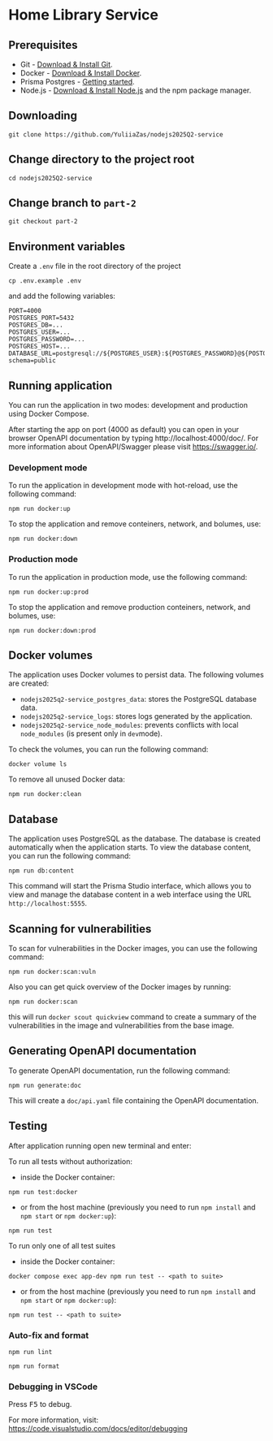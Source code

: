 # Home Library Service

## Prerequisites

- Git - [Download & Install Git](https://git-scm.com/downloads).
- Docker - [Download & Install Docker](https://www.docker.com/get-started).
- Prisma Postgres - [Getting started](https://www.prisma.io/docs/postgres/introduction/getting-started).
- Node.js - [Download & Install Node.js](https://nodejs.org/en/download/) and the npm package manager.

## Downloading

```
git clone https://github.com/YuliiaZas/nodejs2025Q2-service
```

## Change directory to the project root

```
cd nodejs2025Q2-service
```
## Change branch to `part-2`

```
git checkout part-2
```

## Environment variables
Create a `.env` file in the root directory of the project

```
cp .env.example .env
```

and add the following variables:

```
PORT=4000
POSTGRES_PORT=5432
POSTGRES_DB=...
POSTGRES_USER=...
POSTGRES_PASSWORD=...
POSTGRES_HOST=...
DATABASE_URL=postgresql://${POSTGRES_USER}:${POSTGRES_PASSWORD}@${POSTGRES_HOST}:${POSTGRES_PORT}/${POSTGRES_DB}?schema=public
```

## Running application

You can run the application in two modes: development and production using Docker Compose.

After starting the app on port (4000 as default) you can open
in your browser OpenAPI documentation by typing http://localhost:4000/doc/.
For more information about OpenAPI/Swagger please visit https://swagger.io/.

### Development mode

To run the application in development mode with hot-reload, use the following command:

```
npm run docker:up
```

To stop the application and remove conteiners, network, and bolumes, use:

```
npm run docker:down
```
### Production mode

To run the application in production mode, use the following command:

```
npm run docker:up:prod
```

To stop the application and remove production conteiners, network, and bolumes, use:

```
npm run docker:down:prod
```

## Docker volumes

The application uses Docker volumes to persist data. The following volumes are created:
- `nodejs2025q2-service_postgres_data`: stores the PostgreSQL database data.
- `nodejs2025q2-service_logs`: stores logs generated by the application.
- `nodejs2025q2-service_node_modules`: prevents conflicts with local `node_modules` (is present only in `dev`mode).

To check the volumes, you can run the following command:

```
docker volume ls
```

To remove all unused Docker data:
```
npm run docker:clean
```

## Database

The application uses PostgreSQL as the database. The database is created automatically when the application starts.
To view the database content, you can run the following command:

```
npm run db:content
```

This command will start the Prisma Studio interface, which allows you to view and manage the database content in a web interface using the URL `http://localhost:5555`.

## Scanning for vulnerabilities

To scan for vulnerabilities in the Docker images, you can use the following command:

```
npm run docker:scan:vuln
```

Also you can get quick overview of the Docker images by running:

```
npm run docker:scan
```

this will run `docker scout quickview` command to create a summary of the vulnerabilities in the image and vulnerabilities from the base image.

## Generating OpenAPI documentation
To generate OpenAPI documentation, run the following command:

```
npm run generate:doc
```
This will create a `doc/api.yaml` file containing the OpenAPI documentation.

## Testing

After application running open new terminal and enter:

To run all tests without authorization:
- inside the Docker container:
```
npm run test:docker
```

- or from the host machine (previously you need to run `npm install` and `npm start` or `npm docker:up`):
```
npm run test
```

To run only one of all test suites
- inside the Docker container:
```
docker compose exec app-dev npm run test -- <path to suite>
```

- or from the host machine (previously you need to run `npm install` and `npm start` or `npm docker:up`):
```
npm run test -- <path to suite>
```

### Auto-fix and format

```
npm run lint
```

```
npm run format
```

### Debugging in VSCode

Press <kbd>F5</kbd> to debug.

For more information, visit: https://code.visualstudio.com/docs/editor/debugging
